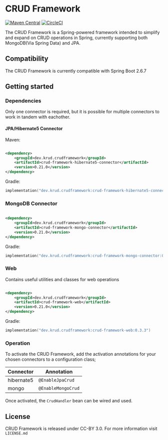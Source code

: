 # CRUD Framework

[![Maven Central](https://maven-badges.herokuapp.com/maven-central/dev.krud.crudframework/crud-framework-core/badge.svg)](https://maven-badges.herokuapp.com/maven-central/dev.krud.crudframework/crud-framework)
[![CircleCI](https://circleci.com/gh/krud-dev/crud-framework.svg?style=shield)](https://circleci.com/gh/krud-dev/crud-framework)


The CRUD Framework is a Spring-powered framework intended to simplify and expand on CRUD operations in Spring, currently
supporting both MongoDB(Via Spring Data) and JPA.


## Compatibility

The CRUD Framework is currently compatible with Spring Boot 2.6.7

## Getting started

### Dependencies

Only one connector is required, but it is possible for multiple connectors to work in tandem with eachother.

#### JPA/Hibernate5 Connector

Maven:

```xml

<dependency>
    <groupId>dev.krud.crudframework</groupId>
    <artifactId>crud-framework-hibernate5-connector</artifactId>
    <version>0.21.0</version>
</dependency>
```

Gradle:

```kotlin
implementation("dev.krud.crudframework:crud-framework-hibernate5-connector:0.9.0")
```

### MongoDB Connector

```xml

<dependency>
    <groupId>dev.krud.crudframework</groupId>
    <artifactId>crud-framework-mongo-connector</artifactId>
    <version>0.21.0</version>
</dependency>
```

Gradle:

```kotlin
implementation("dev.krud.crudframework:crud-framework-mongo-connector:0.9.0")
```


### Web

Contains useful utilities and classes for web operations

```xml

<dependency>
    <groupId>dev.krud.crudframework</groupId>
    <artifactId>crud-framework-web</artifactId>
    <version>0.21.0</version>
</dependency>
```

Gradle:

```kotlin
implementation("dev.krud.crudframework:crud-framework-web:0.3.3")
```

### Operation

To activate the CRUD Framework, add the activation annotations for your chosen connectors to a configuration class;

| Connector   | Annotation
|-------------|------------------|
| hibernate5 | `@EnableJpaCrud`
| mongo      | `@EnableMongoCrud`

Once activated, the `CrudHandler` bean can be wired and used.

## License

CRUD Framework is released under CC-BY 3.0. For more information visit `LICENSE.md`
